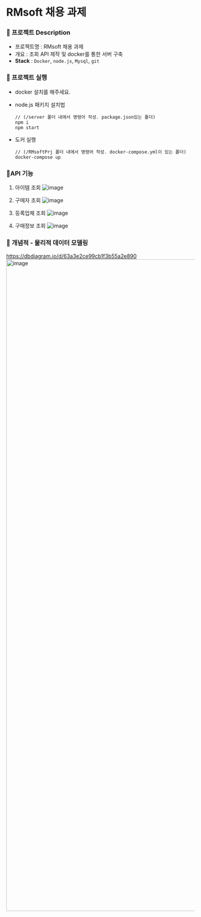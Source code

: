 # RMsoft 채용 과제

### 📌 프로젝트 Description
- 프로젝트명 : RMsoft 채용 과제
- 개요 : 조회 API 제작 및 docker를 통한 서버 구축
- **Stack** : `Docker`, `node.js`, `Mysql`, `git`

### 📌 프로젝트 실행
- docker 설치를 해주세요.

- node.js 패키지 설치법
    ```
    // (/server 폴더 내에서 명령어 작성. package.json있는 폴더)
    npm i
    npm start
   
    ```
    
- 도커 실행
    ```
    // (/RMsoftPrj 폴더 내에서 명령어 작성. docker-compose.yml이 있는 폴더)
    docker-compose up
   
    ```
    
    
### 📌API 기능
1. 아이템 조회
  ![image](https://user-images.githubusercontent.com/99241228/209525299-90ef7d88-e930-449a-8bad-5fc41553f888.png)

2. 구매자 조회
  ![image](https://user-images.githubusercontent.com/99241228/209525376-d7999b51-560e-4b99-b9c5-e391c61850cc.png)

3. 등록업체 조회
  ![image](https://user-images.githubusercontent.com/99241228/209525398-5a834984-f764-4bd0-94d5-f34bb38b9ca6.png)

4. 구매정보 조회
  ![image](https://user-images.githubusercontent.com/99241228/209525420-4921dd35-069f-47fe-ac65-2ebe03788ed1.png)

    
    

### 📌 개념적 - 물리적 데이터 모델링
https://dbdiagram.io/d/63a3e2ce99cb1f3b55a2e890
<img width="1739" alt="image" src="https://user-images.githubusercontent.com/99241228/209082903-de24c767-2186-453f-9fc9-0c123c04a0d0.png">



